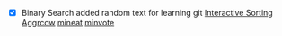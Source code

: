 - [x] Binary Search 
added random text for learning git
    [Interactive Sorting](https://atcoder.jp/contests/practice/tasks/practice_2)  [Aggrcow](https://www.spoj.com/problems/AGGRCOW/) [mineat](https://www.codechef.com/MARCH18B/problems/MINEAT/) [minvote](https://www.codechef.com/problems/MINVOTE) 
